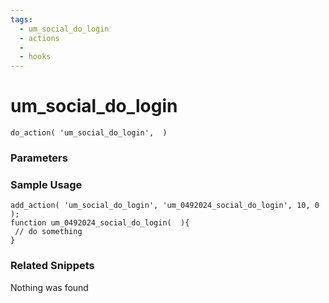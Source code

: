 ```yaml
---
tags: 
  - um_social_do_login
  - actions
  - 
  - hooks
---
```

# um\_social\_do\_login

``` php:no-line-numbers
do_action( 'um_social_do_login',  )
```
<div class='hook-sep'></div>

### Parameters

<div class='hook-sep'></div>



### Sample Usage

``` php:no-line-numbers
add_action( 'um_social_do_login', 'um_0492024_social_do_login', 10, 0 );
function um_0492024_social_do_login(  ){
 // do something
}
```
<div class='hook-sep'></div>



### Related Snippets

Nothing was found

